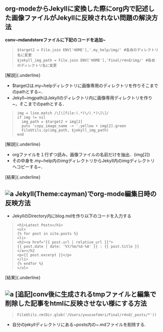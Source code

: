 org-modeからJekyllに変換した際にorg内で記述した画像ファイルがJekyllに反映されない問題の解決方法
-----------------------------------------------------------------------------------------------

**conv~mdandstoreファイルに下記のコードを追加~**

> ``` {.example}
> $target2 = File.join ENV['HOME'],'.my_help/img/' #各自のディレクトリ名に変更
> $jekyll_img_path = File.join ENV['HOME'],'Final/r4nd/img/' #各自のディレクトリ名に変更
> ```

[解説]{.underline}

-   \$target2は.my~helpディレクトリに画像専用のディレクトリを作りそこまでのpathとする~．
-   Jekyll~imgpathはJekyllのディレクトリ内に画像専用ディレクトリを作り~，そこまでのpathとする．

> ``` {.example}
> img = line.match /\[\[file:(.*)\/(.*)\]\]/
> if img != nil
>   img_path = $target2 + img[2]
>   puts 'copy_image_name -> '.yellow + img[2].green
>   FileUtils.cp(img_path, $jekyll_img_path)
> end
> ```

[解説]{.underline}

-   orgファイルを１行ずつ読み，画像ファイルの名前だけを抽出．(img\[2\])
-   その中身を.my~help内のimgディレクトリからJekyll内のimgディレクトリへコピーする~．

[結果]{.underline}

![a]({{site.baseurl}}/assets/img/png~result~.png)
Jekyll(Theme:cayman)でorg-mode編集日時の反映方法
------------------------------------------------

-   JekyllのDirectory内にblog.mdを作り以下のコードを入力する

> ``` {.example}
> <h1>Latest Posts</h1>
> <ul>
> {% for post in site.posts %}
> <li>
> <h2><a href="{{ post.url | relative_url }}">
> {{ post.date | date: '%Y/%m/%d-%A' }} : {{ post.title }}
> </a></h2
> <p>{{ post.excerpt }}</p>
> </li>
> {% endfor %}
> </ul>
> ```

[結果]{.underline}

![a]({{site.baseurl}}/assets/img/date~result~.png)
\[追記\]conv後に生成されるtmpファイルと編集で削除した記事をhtmlに反映させない様にする方法
-----------------------------------------------------------------------------------------

> ``` {.example}
> FileUtils.rm(Dir.glob('/Users/youssefomri/Final/r4nd/_posts/*'))
> ```

-   自分のjekyllディレクトリにある~posts内の~.mdファイルを削除する.
